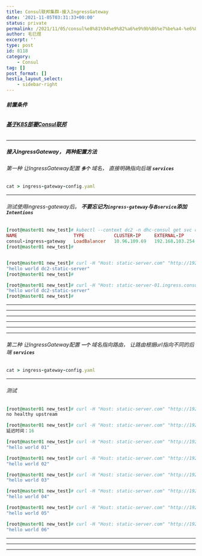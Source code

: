 ```yaml
---
title: Consul联邦集群-接入IngressGateway
date: '2021-11-05T03:31:33+00:00'
status: private
permalink: /2021/11/05/consul%e8%81%94%e9%82%a6%e9%9b%86%e7%be%a4-%e6%8e%a5%e5%85%a5ingressgateway
author: 毛巳煜
excerpt: ''
type: post
id: 8118
category:
    - Consul
tag: []
post_format: []
hestia_layout_select:
    - sidebar-right
---
```

###### **前置条件**

###### **[基于K8S部署Consul联邦](http://www.dev-share.top/2021/03/10/%e5%9f%ba%e4%ba%8ek8s%e9%83%a8%e7%bd%b2consul%e8%81%94%e9%82%a6/ "基于K8S部署Consul联邦")**

- - - - - -

##### 接入IngressGateway， 两种配置方法

###### 第一种 让IngressGateway配置 **`多个`** 域名， 直接明确指向后端 **`services`**

```ruby
cat > ingress-gateway-config.yaml 
```

- - - - - -

###### 测试使用ingress-gateway后。 **不要忘记为`ingress-gateway`与`各service`添加`Intentions`**

```ruby
[root@master01 new_test]# kubectl --context dc2 -n dhc-consul get svc consul-ingress-gateway
NAME                     TYPE           CLUSTER-IP     EXTERNAL-IP       PORT(S)                         AGE
consul-ingress-gateway   LoadBalancer   10.96.109.69   192.168.103.254   8080:30285/TCP,8443:32684/TCP   158m
[root@master01 new_test]#


[root@master01 new_test]# curl -H "Host: static-server.com" "http://192.168.103.254:8080"
"hello world dc2-static-server"
[root@master01 new_test]#

[root@master01 new_test]# curl -H "Host: static-server-01.ingress.consul" "http://192.168.103.254:8080"
"hello world dc2-static-server"
[root@master01 new_test]#


```

- - - - - -

- - - - - -

- - - - - -

- - - - - -

- - - - - -

- - - - - -

###### 第二种 让IngressGateway配置 **`一个`** 域名指向路由， 让路由根据url指向不同的后端 **`services`**

```ruby
cat > ingress-gateway-config.yaml 
```

- - - - - -

###### 测试

```ruby
[root@master01 new_test]# curl -H "Host: static-server.com" "http://192.168.103.253:8080"
no healthy upstream

[root@master01 new_test]# curl -H "Host: static-server.com" "http://192.168.103.253:8080/dhc0/time?timeout=16"
延迟时间：16

[root@master01 new_test]# curl -H "Host: static-server.com" "http://192.168.103.253:8080/dhc1"
"hello world 01"

[root@master01 new_test]# curl -H "Host: static-server.com" "http://192.168.103.253:8080/dhc2"
"hello world 02"

[root@master01 new_test]# curl -H "Host: static-server.com" "http://192.168.103.253:8080/dhc3"
"hello world 03"

[root@master01 new_test]# curl -H "Host: static-server.com" "http://192.168.103.253:8080/dhc4"
"hello world 04"

[root@master01 new_test]# curl -H "Host: static-server.com" "http://192.168.103.253:8080/dhc5"
"hello world 05"

[root@master01 new_test]# curl -H "Host: static-server.com" "http://192.168.103.253:8080/dhc6"
"hello world 06"


```

- - - - - -

- - - - - -

- - - - - -